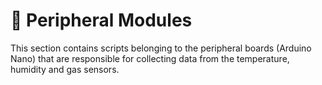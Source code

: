 # 📡 Peripheral Modules

This section contains scripts belonging to the peripheral boards (Arduino Nano) that are responsible for collecting data from the temperature, humidity and gas sensors.
